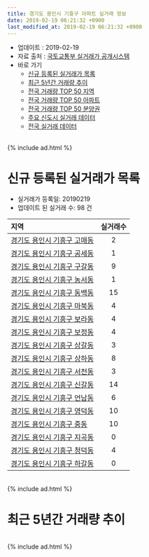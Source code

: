 ```yaml
---
title: 경기도 용인시 기흥구 아파트 실거래 정보
date: 2019-02-19 06:21:32 +0900
last_modified_at: 2019-02-19 06:21:32 +0900
---
```


* 업데이트 : 2019-02-19
* 자료 출처 : [국토교통부 실거래가 공개시스템](http://rt.molit.go.kr)
* 바로 가기
    * [신규 등록된 실거래가 목록](#신규-등록된-실거래가-목록)
    * [최근 5년간 거래량 추이](#최근-5년간-거래량-추이)
    * [전국 거래량 TOP 50 지역](https://ayogom.github.io/apt-trade-info/최근-3개월-전국에서-가장-거래가-많이-발생한-지역)
    * [전국 거래량 TOP 50 아파트](https://ayogom.github.io/apt-trade-info/최근-3개월-전국에서-가장-거래가-많이-발생한-아파트)
    * [전국 거래량 TOP 50 분양권](https://ayogom.github.io/apt-trade-info/최근-3개월-전국에서-가장-거래가-많이-발생한-분양권)
    * [주요 신도시 실거래 데이터](https://ayogom.github.io/apt-trade-info/주요-신도시)
    * [전국 실거래 데이터](https://ayogom.github.io/apt-trade-info/전국)

<br>
{% include ad.html %}
<br>

# 신규 등록된 실거래가 목록
* 실거래가 등록일: 20190219
* 업데이트 된 실거래 수: 98 건


|지역|실거래수|
|:---|:---:|
|[경기도 용인시 기흥구 고매동](https://ayogom.github.io/apt-trade-info/경기도-용인시-기흥구-고매동)|2|
|[경기도 용인시 기흥구 공세동](https://ayogom.github.io/apt-trade-info/경기도-용인시-기흥구-공세동)|1|
|[경기도 용인시 기흥구 구갈동](https://ayogom.github.io/apt-trade-info/경기도-용인시-기흥구-구갈동)|9|
|[경기도 용인시 기흥구 농서동](https://ayogom.github.io/apt-trade-info/경기도-용인시-기흥구-농서동)|1|
|[경기도 용인시 기흥구 동백동](https://ayogom.github.io/apt-trade-info/경기도-용인시-기흥구-동백동)|15|
|[경기도 용인시 기흥구 마북동](https://ayogom.github.io/apt-trade-info/경기도-용인시-기흥구-마북동)|4|
|[경기도 용인시 기흥구 보라동](https://ayogom.github.io/apt-trade-info/경기도-용인시-기흥구-보라동)|4|
|[경기도 용인시 기흥구 보정동](https://ayogom.github.io/apt-trade-info/경기도-용인시-기흥구-보정동)|4|
|[경기도 용인시 기흥구 상갈동](https://ayogom.github.io/apt-trade-info/경기도-용인시-기흥구-상갈동)|3|
|[경기도 용인시 기흥구 상하동](https://ayogom.github.io/apt-trade-info/경기도-용인시-기흥구-상하동)|8|
|[경기도 용인시 기흥구 서천동](https://ayogom.github.io/apt-trade-info/경기도-용인시-기흥구-서천동)|3|
|[경기도 용인시 기흥구 신갈동](https://ayogom.github.io/apt-trade-info/경기도-용인시-기흥구-신갈동)|14|
|[경기도 용인시 기흥구 언남동](https://ayogom.github.io/apt-trade-info/경기도-용인시-기흥구-언남동)|6|
|[경기도 용인시 기흥구 영덕동](https://ayogom.github.io/apt-trade-info/경기도-용인시-기흥구-영덕동)|10|
|[경기도 용인시 기흥구 중동](https://ayogom.github.io/apt-trade-info/경기도-용인시-기흥구-중동)|10|
|[경기도 용인시 기흥구 지곡동](https://ayogom.github.io/apt-trade-info/경기도-용인시-기흥구-지곡동)|0|
|[경기도 용인시 기흥구 청덕동](https://ayogom.github.io/apt-trade-info/경기도-용인시-기흥구-청덕동)|4|
|[경기도 용인시 기흥구 하갈동](https://ayogom.github.io/apt-trade-info/경기도-용인시-기흥구-하갈동)|0|


<br>
{% include ad.html %}
<br>

# 최근 5년간 거래량 추이


<div style="width:100%;">
    <canvas id="deal_progress" height="200"></canvas>
</div>

<script>
new Chart(document.getElementById("deal_progress"), {
    type: 'line',
    data: {
        labels: ['201402','201403','201404','201405','201406','201407','201408','201409','201410','201411','201412','201501','201502','201503','201504','201505','201506','201507','201508','201509','201510','201511','201512','201601','201602','201603','201604','201605','201606','201607','201608','201609','201610','201611','201612','201701','201702','201703','201704','201705','201706','201707','201708','201709','201710','201711','201712','201801','201802','201803','201804','201805','201806','201807','201808','201809','201810','201811','201812','201901','201902'],
        datasets: [{
            label: '매매',
            pointRadius: 1,
            data: [754, 696, 441, 490, 450, 517, 876, 910, 827, 605, 610, 741, 689, 1115, 896, 819, 863, 855, 676, 702, 784, 462, 397, 308, 293, 410, 392, 494, 624, 622, 665, 668, 909, 531, 382, 269, 371, 485, 405, 553, 799, 696, 509, 552, 346, 387, 332, 556, 708, 964, 711, 788, 721, 654, 992, 1402, 973, 553, 366, 263, 86],
            borderColor: "rgba(255, 201, 14, 1)",
            backgroundColor: "rgba(255, 201, 14, 0.5)",
            fill: false,
            lineTension: 0
        },{
            label: '전월세',
            pointRadius: 1,
            data: [827, 742, 566, 605, 676, 723, 832, 733, 820, 687, 755, 780, 737, 816, 708, 640, 639, 732, 690, 616, 706, 590, 671, 629, 602, 685, 569, 609, 582, 679, 664, 579, 755, 681, 691, 565, 721, 667, 547, 535, 677, 636, 562, 539, 476, 516, 509, 587, 553, 716, 494, 578, 580, 696, 667, 707, 859, 585, 609, 585, 174],
            borderColor: "rgba(0, 141, 185, 1)",
            backgroundColor: "rgba(0, 141, 185, 0.5)",
            fill: false,
            lineTension: 0
        }
        ]
    },
    options: {
        responsive: true,
        title: {
            display: false
        },
        tooltips: {
            mode: 'index',
            intersect: false
        },
        hover: {
            mode: 'nearest',
            intersect: true
        },
        scales: {
            xAxes: [{
                display: true,
                scaleLabel: {
                    display: true,
                    labelString: '년/월'
                }
            }],
            yAxes: [{
                display: true,
                ticks: {
                    suggestedMin: 0,
                },
                scaleLabel: {
                    display: true,
                    labelString: '실거래 수'
                }
            }]
        }
    }
});

</script>


<br>
{% include ad.html %}
<br>

